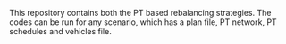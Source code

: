 This repository contains both the PT based rebalancing strategies. The codes can be run for any scenario, which has a plan file, PT network, PT schedules and vehicles file.
